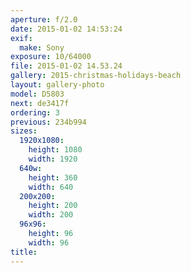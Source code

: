 ```yaml
---
aperture: f/2.0
date: 2015-01-02 14:53:24
exif:
  make: Sony
exposure: 10/64000
file: 2015-01-02 14.53.24
gallery: 2015-christmas-holidays-beach
layout: gallery-photo
model: D5803
next: de3417f
ordering: 3
previous: 234b994
sizes:
  1920x1080:
    height: 1080
    width: 1920
  640w:
    height: 360
    width: 640
  200x200:
    height: 200
    width: 200
  96x96:
    height: 96
    width: 96
title: 
---
```

